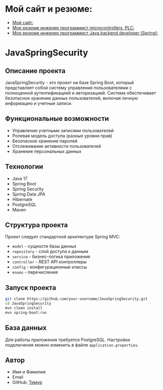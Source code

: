 # Мой сайт и резюме:

- [Мой сайт:](https://technocom.site123.me/)
- [Мое резюме инженер программист microcontrollers, PLC:](https://innopolis.hh.ru/resume/782d86d5ff0e9487200039ed1f6f3373384b30)
- [Мое резюме инженер программист Java backend developer (Spring):](https://innopolis.hh.ru/resume/9e3b451aff03fd23830039ed1f496e79587649)

# JavaSpringSecurity

## Описание проекта
JavaSpringSecurity - это проект на базе Spring Boot, который представляет собой систему управления пользователями с полноценной аутентификацией и авторизацией. Система обеспечивает безопасное хранение данных пользователей, включая личную информацию и учетные записи.

## Функциональные возможности
- Управление учетными записями пользователей
- Ролевая модель доступа (разные уровни прав)
- Безопасное хранение паролей
- Отслеживание активности пользователей
- Хранение персональных данных

## Технологии
- Java 17
- Spring Boot
- Spring Security
- Spring Data JPA
- Hibernate
- PostgreSQL
- Maven

## Структура проекта
Проект следует стандартной архитектуре Spring MVC:
- `model` - сущности базы данных
- `repository` - слой доступа к данным
- `service` - бизнес-логика приложения
- `controller` - REST API контроллеры
- `config` - конфигурационные классы
- `enums` - перечисления

## Запуск проекта
```bash
git clone https://github.com/your-username/JavaSpringSecurity.git
cd JavaSpringSecurity
mvn clean install
mvn spring-boot:run
```

## База данных
Для работы приложения требуется PostgreSQL. Настройки подключения можно изменить в файле `application.properties`.

## Автор
- Имя и Фамилия
- Email
- GitHub: [Тимур](https://github.com/timurtm72/)
